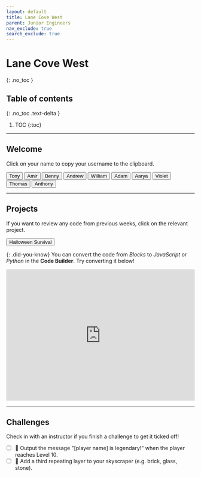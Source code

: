 ```yaml
---
layout: default
title: Lane Cove West
parent: Junior Engineers
nav_exclude: true
search_exclude: true
---
```


# Lane Cove West
{: .no_toc }

## Table of contents
{: .no_toc .text-delta }

1. TOC
{:toc}

---

## Welcome
Click on your name to copy your username to the clipboard.

<div id="roll">
  <button class="btn mr-2 mb-2" id="instructor10">Tony<span style="display:none">🎃🔨</span></button>
  <button class="btn mr-2 mb-2" id="junior142">Amir<span style="display:none"></span></button>
  <button class="btn mr-2 mb-2" id="junior143">Benny<span style="display:none"></span></button>
  <button class="btn mr-2 mb-2" id="junior144">Andrew<span style="display:none"></span></button>
  <button class="btn mr-2 mb-2" id="junior215">William<span style="display:none"></span></button>
  <button class="btn mr-2 mb-2" id="junior146">Adam<span style="display:none"></span></button>
  <button class="btn mr-2 mb-2" id="junior147">Aarya<span style="display:none"></span></button>
  <button class="btn mr-2 mb-2" id="junior212">Violet<span style="display:none"></span></button>
  <button class="btn mr-2 mb-2" id="junior213">Thomas<span style="display:none"></span></button>
  <button class="btn mr-2 mb-2" id="junior214">Anthony<span style="display:none"></span></button>
  <!--
  <button class="btn mr-4 mb-4" id="junior215">~ Spare 2<span style="display:none"></span></button>
  <button class="btn mr-4 mb-4" id="junior216">~ Spare 3<span style="display:none"></span></button>
  <button class="btn mr-4 mb-4" id="junior217">~ Spare 4<span style="display:none"></span></button>
  -->
</div>

---

## Projects
If you want to review any code from previous weeks, click on the relevant project.

<div id="project-list">
  <button class="btn mr-2 mb-2" id="https://minecraft.makecode.com/#pub:_TX0A5u6KbC9W">Halloween Survival</button>
  <!--
  <button class="btn mr-2 mb-2" id="https://minecraft.makecode.com/#pub:_Xi2FtRKYe5pr">Skyscrapers</button>
  <button class="btn mr-2 mb-2" id="castles">Castles</button>
  <button class="btn mr-2 mb-2" id="secret-bunkers">Secret Bunkers</button>
  <button class="btn mr-2 mb-2" id="fountains">Fountains</button>
  <button class="btn mr-2 mb-2" id="zoos">Zoos</button>
  <button class="btn mr-2 mb-2" id="ancient-temples">Ancient Temples</button>
  -->
</div>

{: .did-you-know}
You can convert the code from *Blocks* to *JavaScript* or *Python* in the **Code Builder**. Try converting it below!

<div style="position:relative;height:0;padding-bottom:70%;overflow:hidden;"><iframe style="position:absolute;top:0;left:0;width:100%;height:100%;" src="https://minecraft.makecode.com/#pub:_LYXFti95gUX7" frameborder="0" sandbox="allow-popups allow-forms allow-scripts allow-same-origin"></iframe></div>

---

## Challenges
Check in with an instructor if you finish a challenge to get it ticked off!

- [ ] 🎃 Output the message "[player name] is legendary!" when the player reaches Level 10.
- [ ] 🔨 Add a third repeating layer to your skyscraper (e.g. brick, glass, stone).

<script src="{{site.url}}/junior-engineers/assets/class.js"></script>